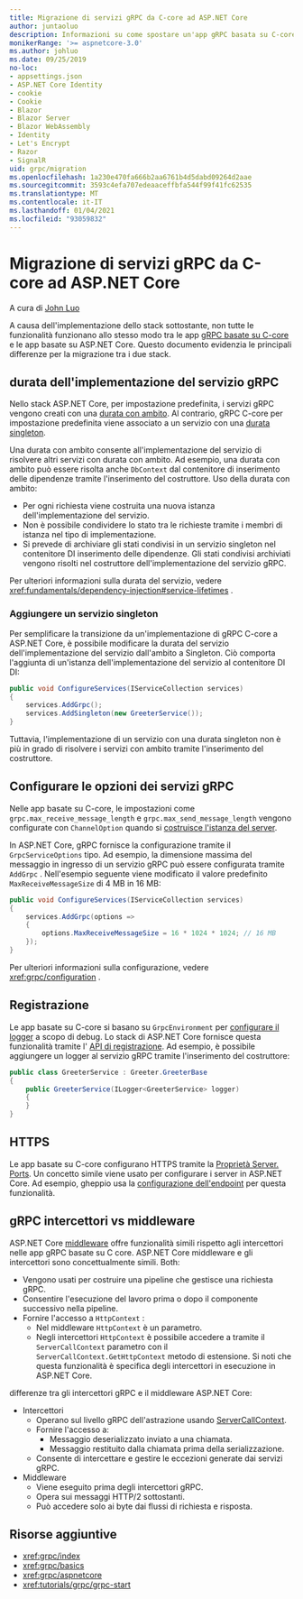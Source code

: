 ```yaml
---
title: Migrazione di servizi gRPC da C-core ad ASP.NET Core
author: juntaoluo
description: Informazioni su come spostare un'app gRPC basata su C-core esistente per l'esecuzione in ASP.NET Core stack.
monikerRange: '>= aspnetcore-3.0'
ms.author: johluo
ms.date: 09/25/2019
no-loc:
- appsettings.json
- ASP.NET Core Identity
- cookie
- Cookie
- Blazor
- Blazor Server
- Blazor WebAssembly
- Identity
- Let's Encrypt
- Razor
- SignalR
uid: grpc/migration
ms.openlocfilehash: 1a230e470fa666b2aa6761b4d5dabd09264d2aae
ms.sourcegitcommit: 3593c4efa707edeaaceffbfa544f99f41fc62535
ms.translationtype: MT
ms.contentlocale: it-IT
ms.lasthandoff: 01/04/2021
ms.locfileid: "93059832"
---
```

# <a name="migrating-grpc-services-from-c-core-to-aspnet-core"></a>Migrazione di servizi gRPC da C-core ad ASP.NET Core

A cura di [John Luo](https://github.com/juntaoluo)

A causa dell'implementazione dello stack sottostante, non tutte le funzionalità funzionano allo stesso modo tra le app [gRPC basate su C-core](https://grpc.io/blog/grpc-stacks) e le app basate su ASP.NET Core. Questo documento evidenzia le principali differenze per la migrazione tra i due stack.

## <a name="grpc-service-implementation-lifetime"></a>durata dell'implementazione del servizio gRPC

Nello stack ASP.NET Core, per impostazione predefinita, i servizi gRPC vengono creati con una [durata con ambito](xref:fundamentals/dependency-injection#service-lifetimes). Al contrario, gRPC C-core per impostazione predefinita viene associato a un servizio con una [durata singleton](xref:fundamentals/dependency-injection#service-lifetimes).

Una durata con ambito consente all'implementazione del servizio di risolvere altri servizi con durata con ambito. Ad esempio, una durata con ambito può essere risolta anche `DbContext` dal contenitore di inserimento delle dipendenze tramite l'inserimento del costruttore. Uso della durata con ambito:

* Per ogni richiesta viene costruita una nuova istanza dell'implementazione del servizio.
* Non è possibile condividere lo stato tra le richieste tramite i membri di istanza nel tipo di implementazione.
* Si prevede di archiviare gli stati condivisi in un servizio singleton nel contenitore DI inserimento delle dipendenze. Gli stati condivisi archiviati vengono risolti nel costruttore dell'implementazione del servizio gRPC.

Per ulteriori informazioni sulla durata del servizio, vedere <xref:fundamentals/dependency-injection#service-lifetimes> .

### <a name="add-a-singleton-service"></a>Aggiungere un servizio singleton

Per semplificare la transizione da un'implementazione di gRPC C-core a ASP.NET Core, è possibile modificare la durata del servizio dell'implementazione del servizio dall'ambito a Singleton. Ciò comporta l'aggiunta di un'istanza dell'implementazione del servizio al contenitore DI DI:

```csharp
public void ConfigureServices(IServiceCollection services)
{
    services.AddGrpc();
    services.AddSingleton(new GreeterService());
}
```

Tuttavia, l'implementazione di un servizio con una durata singleton non è più in grado di risolvere i servizi con ambito tramite l'inserimento del costruttore.

## <a name="configure-grpc-services-options"></a>Configurare le opzioni dei servizi gRPC

Nelle app basate su C-core, le impostazioni come `grpc.max_receive_message_length` e `grpc.max_send_message_length` vengono configurate con `ChannelOption` quando si [costruisce l'istanza del server](https://grpc.io/grpc/csharp/api/Grpc.Core.Server.html#Grpc_Core_Server__ctor_System_Collections_Generic_IEnumerable_Grpc_Core_ChannelOption__).

In ASP.NET Core, gRPC fornisce la configurazione tramite il `GrpcServiceOptions` tipo. Ad esempio, la dimensione massima del messaggio in ingresso di un servizio gRPC può essere configurata tramite `AddGrpc` . Nell'esempio seguente viene modificato il valore predefinito `MaxReceiveMessageSize` di 4 MB in 16 MB:

```csharp
public void ConfigureServices(IServiceCollection services)
{
    services.AddGrpc(options =>
    {
        options.MaxReceiveMessageSize = 16 * 1024 * 1024; // 16 MB
    });
}
```

Per ulteriori informazioni sulla configurazione, vedere <xref:grpc/configuration> .

## <a name="logging"></a>Registrazione

Le app basate su C-core si basano su `GrpcEnvironment` per [configurare il logger](https://grpc.io/grpc/csharp/api/Grpc.Core.GrpcEnvironment.html?q=size#Grpc_Core_GrpcEnvironment_SetLogger_Grpc_Core_Logging_ILogger_) a scopo di debug. Lo stack di ASP.NET Core fornisce questa funzionalità tramite l' [API di registrazione](xref:fundamentals/logging/index). Ad esempio, è possibile aggiungere un logger al servizio gRPC tramite l'inserimento del costruttore:

```csharp
public class GreeterService : Greeter.GreeterBase
{
    public GreeterService(ILogger<GreeterService> logger)
    {
    }
}
```

## <a name="https"></a>HTTPS

Le app basate su C-core configurano HTTPS tramite la [Proprietà Server. Ports](https://grpc.io/grpc/csharp/api/Grpc.Core.Server.html#Grpc_Core_Server_Ports). Un concetto simile viene usato per configurare i server in ASP.NET Core. Ad esempio, gheppio usa la [configurazione dell'endpoint](xref:fundamentals/servers/kestrel#endpoint-configuration) per questa funzionalità.

## <a name="grpc-interceptors-vs-middleware"></a>gRPC intercettori vs middleware

ASP.NET Core [middleware](xref:fundamentals/middleware/index) offre funzionalità simili rispetto agli intercettori nelle app gRPC basate su C core. ASP.NET Core middleware e gli intercettori sono concettualmente simili. Both:

* Vengono usati per costruire una pipeline che gestisce una richiesta gRPC.
* Consentire l'esecuzione del lavoro prima o dopo il componente successivo nella pipeline.
* Fornire l'accesso a `HttpContext` :
  * Nel middleware `HttpContext` è un parametro.
  * Negli intercettori `HttpContext` è possibile accedere a tramite il `ServerCallContext` parametro con il `ServerCallContext.GetHttpContext` metodo di estensione. Si noti che questa funzionalità è specifica degli intercettori in esecuzione in ASP.NET Core.

differenze tra gli intercettori gRPC e il middleware ASP.NET Core:

* Intercettori
  * Operano sul livello gRPC dell'astrazione usando [ServerCallContext](https://grpc.io/grpc/csharp/api/Grpc.Core.ServerCallContext.html).
  * Fornire l'accesso a:
    * Messaggio deserializzato inviato a una chiamata.
    * Messaggio restituito dalla chiamata prima della serializzazione.
  * Consente di intercettare e gestire le eccezioni generate dai servizi gRPC.
* Middleware
  * Viene eseguito prima degli intercettori gRPC.
  * Opera sui messaggi HTTP/2 sottostanti.
  * Può accedere solo ai byte dai flussi di richiesta e risposta.

## <a name="additional-resources"></a>Risorse aggiuntive

* <xref:grpc/index>
* <xref:grpc/basics>
* <xref:grpc/aspnetcore>
* <xref:tutorials/grpc/grpc-start>
